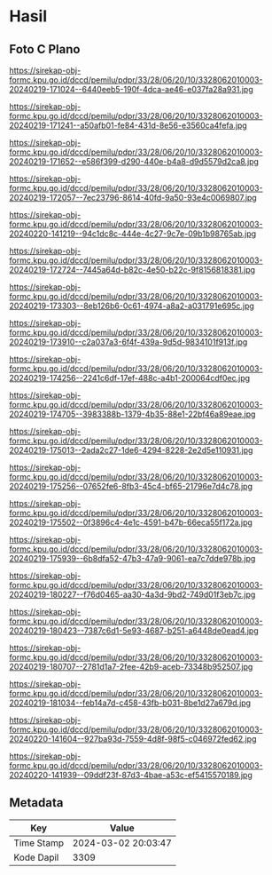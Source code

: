 # Hasil

## Foto C Plano

https://sirekap-obj-formc.kpu.go.id/dccd/pemilu/pdpr/33/28/06/20/10/3328062010003-20240219-171024--6440eeb5-190f-4dca-ae46-e037fa28a931.jpg

https://sirekap-obj-formc.kpu.go.id/dccd/pemilu/pdpr/33/28/06/20/10/3328062010003-20240219-171241--a50afb01-fe84-431d-8e56-e3560ca4fefa.jpg

https://sirekap-obj-formc.kpu.go.id/dccd/pemilu/pdpr/33/28/06/20/10/3328062010003-20240219-171652--e586f399-d290-440e-b4a8-d9d5579d2ca8.jpg

https://sirekap-obj-formc.kpu.go.id/dccd/pemilu/pdpr/33/28/06/20/10/3328062010003-20240219-172057--7ec23796-8614-40fd-9a50-93e4c0069807.jpg

https://sirekap-obj-formc.kpu.go.id/dccd/pemilu/pdpr/33/28/06/20/10/3328062010003-20240220-141219--94c1dc8c-444e-4c27-9c7e-09b1b98765ab.jpg

https://sirekap-obj-formc.kpu.go.id/dccd/pemilu/pdpr/33/28/06/20/10/3328062010003-20240219-172724--7445a64d-b82c-4e50-b22c-9f8156818381.jpg

https://sirekap-obj-formc.kpu.go.id/dccd/pemilu/pdpr/33/28/06/20/10/3328062010003-20240219-173303--8eb126b6-0c61-4974-a8a2-a031791e695c.jpg

https://sirekap-obj-formc.kpu.go.id/dccd/pemilu/pdpr/33/28/06/20/10/3328062010003-20240219-173910--c2a037a3-6f4f-439a-9d5d-9834101f913f.jpg

https://sirekap-obj-formc.kpu.go.id/dccd/pemilu/pdpr/33/28/06/20/10/3328062010003-20240219-174256--2241c6df-17ef-488c-a4b1-200064cdf0ec.jpg

https://sirekap-obj-formc.kpu.go.id/dccd/pemilu/pdpr/33/28/06/20/10/3328062010003-20240219-174705--3983388b-1379-4b35-88e1-22bf46a89eae.jpg

https://sirekap-obj-formc.kpu.go.id/dccd/pemilu/pdpr/33/28/06/20/10/3328062010003-20240219-175013--2ada2c27-1de6-4294-8228-2e2d5e110931.jpg

https://sirekap-obj-formc.kpu.go.id/dccd/pemilu/pdpr/33/28/06/20/10/3328062010003-20240219-175256--07652fe6-8fb3-45c4-bf65-21796e7d4c78.jpg

https://sirekap-obj-formc.kpu.go.id/dccd/pemilu/pdpr/33/28/06/20/10/3328062010003-20240219-175502--0f3896c4-4e1c-4591-b47b-66eca55f172a.jpg

https://sirekap-obj-formc.kpu.go.id/dccd/pemilu/pdpr/33/28/06/20/10/3328062010003-20240219-175939--6b8dfa52-47b3-47a9-9061-ea7c7dde978b.jpg

https://sirekap-obj-formc.kpu.go.id/dccd/pemilu/pdpr/33/28/06/20/10/3328062010003-20240219-180227--f76d0465-aa30-4a3d-9bd2-749d01f3eb7c.jpg

https://sirekap-obj-formc.kpu.go.id/dccd/pemilu/pdpr/33/28/06/20/10/3328062010003-20240219-180423--7387c6d1-5e93-4687-b251-a6448de0ead4.jpg

https://sirekap-obj-formc.kpu.go.id/dccd/pemilu/pdpr/33/28/06/20/10/3328062010003-20240219-180707--2781d1a7-2fee-42b9-aceb-73348b952507.jpg

https://sirekap-obj-formc.kpu.go.id/dccd/pemilu/pdpr/33/28/06/20/10/3328062010003-20240219-181034--feb14a7d-c458-43fb-b031-8be1d27a679d.jpg

https://sirekap-obj-formc.kpu.go.id/dccd/pemilu/pdpr/33/28/06/20/10/3328062010003-20240220-141604--927ba93d-7559-4d8f-98f5-c046972fed62.jpg

https://sirekap-obj-formc.kpu.go.id/dccd/pemilu/pdpr/33/28/06/20/10/3328062010003-20240220-141939--09ddf23f-87d3-4bae-a53c-ef5415570189.jpg


## Metadata

| Key        | Value               |
| ---------- | ------------------- |
| Time Stamp | 2024-03-02 20:03:47 |
| Kode Dapil | 3309                |




